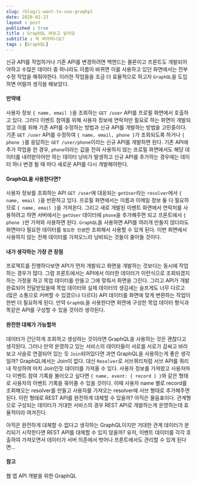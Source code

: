 ```yaml
---
slug: /blog/i-want-to-use-graqhpl
date: 2020-02-23
layout : post
published : true
title : GraphQL 써보고 싶어요
subtitle : 꼭 써야하나요?
tags : [GraphQL]
--- 
```

신규 API를 작업하거나 기존 API를 변경하려면 백엔드는 물론이고 프론트도 개발되어야하고 수많은 데이터 중 하나라도 이름이 바뀌면 이를 사용하고 있던 화면에서는 전부 수정 작업을 해줘야한다. 이러한 작업들을 조금 더 효율적으로 하고자 `GraphQL`을 도입하면 어떨까 생각을 해보았다.
  
#### 만약에
사용자 정보 `{ name, email }`을 조회하는 `GET /user` API를 프로필 화면에서 호출하고 있다. 그러다 이벤트 참여를 위해 사용자 정보에 연락처만 필요로 하는 화면이 개발되었고 이를 위해 기존 API를 수정하는 방법과 신규 API를 개발하는 방법을 고민중이다. 기존 `GET /user` API를 수정하여 `{ name, email, phone }`가 조회되도록 하거나 `{ phone }`를 응답하는 `GET /user/phone`이라는 신규 API를 개발하면 된다. 기존 API에 추가 작업을 한 경우, `phone`이라는 값을 전혀 사용하지 않는 프로필 화면에서도 해당 데이터를 내려받아야만 하는 데이터 낭비가 발생하고 신규 API를 추가하는 경우에는 데이터 하나 변경 될 때 마다 새로운 API를 다시 개발해야한다.

#### GraphQL을 사용한다면?
사용자 정보를 조회하는 API `GET /user`에 대응되는 `getUser`라는 `resolver`에서 `{ name, email }`을 반환하고 있다. 프로필 화면에서는 이름과 이메일 정보 둘 다 필요하므로 `{ name, email }`을 가져온다. 그리고 새로 개발된 이벤트 화면에서 연락처를 사용하려고 하면 서버에서는 `getUser` 데이터에 `phone`을 추가해주면 되고 프론트에서 `{ phone }`만 가져와 사용하면 된다. `GraphQL`을 사용하면 API를 여러개 만들지 않더라도 화면마다 필요한 데이터를 `필요한 만큼`만 조회해서 사용할 수 있게 된다. 이번 화면에서 사용하지 않는 전체 데이터를 가져오느라 낭비되는 것들이 줄어들 것이다.
  
#### 내가 생각하는 가장 큰 장점
프로젝트를 진행하다보면 API가 먼저 개발되고 화면을 개발하는 것보다는 동시에 작업하는 경우가 많다. 그럼 프론트에서는 API에서 이러한 데이터가 이런식으로 조회되겠지 하는 가정을 하고 목업 데이터를 만들고 그에 맞춰서 화면을 그린다. 그리고 API가 개발 완료되어 전달받았을때 목업 데이터와 실제 데이터의 생김새는 슬프게도 너무 다르고(많은 소통으로 커버할 수 있겠으나 다르다) API 데이터를 화면에 맞게 변환하는 작업이 한번 더 필요하게 된다. 만약 `GraphQL`을 사용한다면 화면에 구성한 목업 데이터 형식과 똑같은 API를 구성할 수 있을 것이라 생각된다.
  
#### 완전한 대체가 가능할까
데이터가 간단하게 조회하고 생성하는 것이라면 GraphQL을 사용하는 것은 괜찮다고 생각된다. 그러나 만약 운영하고 있는 서비스의 데이터들이 서로를 서로가 감싸고 바라보고 사슬로 연결되어 있는 듯 `Join`되어있다면 과연 GraphQL을 사용하는게 좋은 생각일까? GraphQL에서는 Join이 없다. 대신 `Resolver`로 서브쿼리처럼 서브 API를 쿼리 내 작성하여 마치 Join인듯 데이터를 가져올 수 있다. 사용자 정보를 가져왔고 사용자마다 이벤트 참여 기록을 불러오고 싶다면 `{ name, event: { record } }`와 같은 형태로 사용자의 이벤트 기록을 묶어줄 수 있을 것이다. 이때 사용자 name 별로 record를 조회해오는 resolver를 만들고 사용자를 가져오는 resolver에 서브 형태로 추가해주면 된다. 이런 형태로 REST API를 완전하게 대체할 수 있을까? 아직은 물음표이다. 관계형으로 구성되는 데이터가 거대한 서비스의 경우 REST API로 개발하는게 운영하는데 효율적이라 여겨진다.
  
아직은 완전하게 대체할 수 없다고 생각하는 GraphQL이지만 거대한 관계 데이터가 분리되기 시작한다면 REST API를 대체할 수 있지 않을까? 유저, 이벤트 데이터를 각각 호출하여 가져오면서 데이터가 서버 의존에서 벗어나 프론트에서도 관리할 수 있게 된다면...

#### 참고
웹 앱 API 개발을 위한 GraphQL
